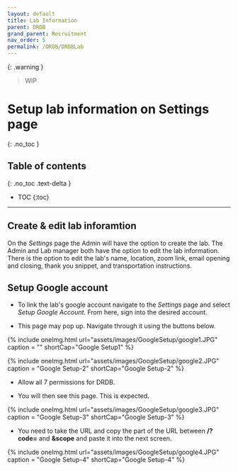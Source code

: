 ```yaml
---
layout: default
title: Lab Information
parent: DRDB
grand_parent: Recruitment
nav_order: 5
permalink: /DRDB/DRDBLab
---
```

{: .warning }
> WIP




# Setup lab information on Settings page
{: .no_toc }

## Table of contents
{: .no_toc .text-delta }

* TOC
{:toc}

---
## Create & edit lab inforamtion

On the *Settings* page the Admin  will have the option to create the lab. The Admin and Lab manager both have the option to edit the lab information. There is the option to edit the lab's name, location, zoom link, email opening and closing, thank you snippet, and transportation instructions. 

## Setup Google account

- To link the lab's google account navigate to the *Settings* page and select *Setup Google Account*. From here, sign into the desired account. 

- This page may pop up. Navigate through it using the buttons below. 

{% include oneImg.html url="assets/images/GoogleSetup/google1.JPG" caption = "" shortCap="Google Setup1" %}

{% include oneImg.html url="assets/images/GoogleSetup/google2.JPG" caption = "Google Setup-2" shortCap="Google Setup-2" %}

- Allow all 7 permissions for DRDB. 

- You will then see this page. This is expected. 

{% include oneImg.html url="assets/images/GoogleSetup/google3.JPG" caption = "Google Setup-3" shortCap="Google Setup-3" %}

- You need to take the URL and copy the part of the URL between **/?code=** and **&scope** and paste it into the next screen. 

{% include oneImg.html url="assets/images/GoogleSetup/google4.JPG" caption = "Google Setup-4" shortCap="Google Setup-4" %}



 